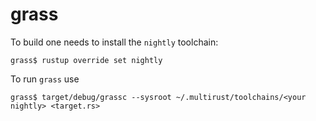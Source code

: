 

# grass


To build one needs to install the `nightly` toolchain:

    grass$ rustup override set nightly

To run `grass` use

    grass$ target/debug/grassc --sysroot ~/.multirust/toolchains/<your nightly> <target.rs>

